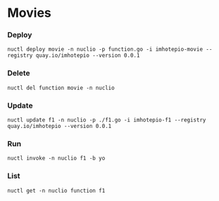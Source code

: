 # Movies

### Deploy

```shell
nuctl deploy movie -n nuclio -p function.go -i imhotepio-movie --registry quay.io/imhotepio --version 0.0.1
```


### Delete

```shell
nuctl del function movie -n nuclio
```


### Update

```shell
nuctl update f1 -n nuclio -p ./f1.go -i imhotepio-f1 --registry quay.io/imhotepio --version 0.0.1
```

### Run

```shell
nuctl invoke -n nuclio f1 -b yo
```

### List
```code
nuctl get -n nuclio function f1
```

